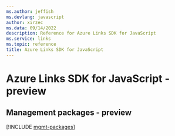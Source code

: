 ```yaml
---
ms.author: jeffish
ms.devlang: javascript
author: xirzec
ms.data: 09/14/2022
description: Reference for Azure Links SDK for JavaScript
ms.service: links
ms.topic: reference
title: Azure Links SDK for JavaScript
---
```

# Azure Links SDK for JavaScript - preview

## Management packages - preview
[!INCLUDE [mgmt-packages](links-mgmt-index.md)]